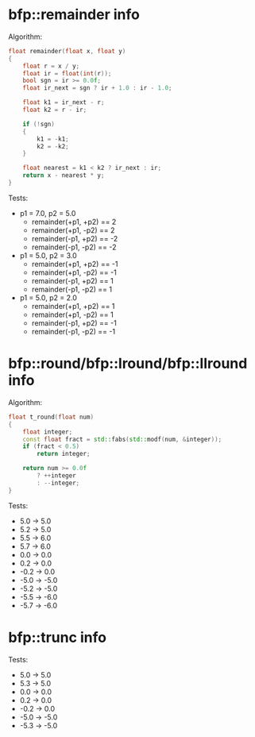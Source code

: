 # bfp::remainder info

Algorithm:
```cpp
float remainder(float x, float y)
{
    float r = x / y;
    float ir = float(int(r));
    bool sgn = ir >= 0.0f;
    float ir_next = sgn ? ir + 1.0 : ir - 1.0;

    float k1 = ir_next - r;
    float k2 = r - ir;

    if (!sgn)
    {
        k1 = -k1;
        k2 = -k2;
    }

    float nearest = k1 < k2 ? ir_next : ir;
    return x - nearest * y;
}
```

Tests:
* p1 = 7.0, p2 = 5.0
    * remainder(+p1, +p2) == 2
    * remainder(+p1, -p2) == 2
    * remainder(-p1, +p2) == -2
    * remainder(-p1, -p2) == -2
* p1 = 5.0, p2 = 3.0
    * remainder(+p1, +p2) == -1
    * remainder(+p1, -p2) == -1
    * remainder(-p1, +p2) == 1
    * remainder(-p1, -p2) == 1
* p1 = 5.0, p2 = 2.0
    * remainder(+p1, +p2) == 1
    * remainder(+p1, -p2) == 1
    * remainder(-p1, +p2) == -1
    * remainder(-p1, -p2) == -1

# bfp::round/bfp::lround/bfp::llround info

Algorithm:
```cpp
float t_round(float num)
{
    float integer;
    const float fract = std::fabs(std::modf(num, &integer));
    if (fract < 0.5)
        return integer;

    return num >= 0.0f
        ? ++integer
        : --integer;
}
```

Tests:
* 5.0 -> 5.0
* 5.2 -> 5.0
* 5.5 -> 6.0
* 5.7 -> 6.0
* 0.0 -> 0.0
* 0.2 -> 0.0
* -0.2 -> 0.0
* -5.0 -> -5.0
* -5.2 -> -5.0
* -5.5 -> -6.0
* -5.7 -> -6.0

# bfp::trunc info

Tests:
* 5.0 -> 5.0
* 5.3 -> 5.0
* 0.0 -> 0.0
* 0.2 -> 0.0
* -0.2 -> 0.0
* -5.0 -> -5.0
* -5.3 -> -5.0
